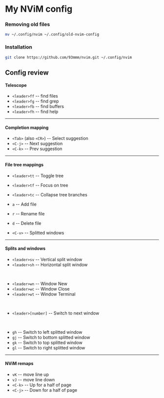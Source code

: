 # My NViM config

### Removing old files
```bash
mv ~/.config/nvim ~/.config/old-nvim-config 
```

### Installation
```bash
git clone https://github.com/93mmm/nvim.git ~/.config/nvim
```

## Config review

#### Telescope
- `<leader>ff` -- find files
- `<leader>fg` -- find grep
- `<leader>fb` -- find buffers
- `<leader>fh` -- find help
---

#### Completion mapping
- `<Tab>` (also `<CR>`) -- Select suggestion
- `<C-j>` -- Next suggestion
- `<C-k>` -- Prev suggestion
---

#### File tree mappings
- `<leader>tt` -- Toggle tree
- `<leader>tf` -- Focus on tree
- `<leader>tc` -- Collapse tree branches

- `a` -- Add file
- `r` -- Rename file
- `d` -- Delete file
- `<C-v>` -- Splitted windows
---

#### Splits and windows
- `<leader>sv` -- Vertical split window
- `<leader>sh` -- Horizontal split window
<br>

- `<leader>wn` -- Window New
- `<leader>wc` -- Window Close
- `<leader>wt` -- Window Terminal
<br>

- `<leader>[number]` -- Switch to next window
<br>

- `gh` -- Switch to left splitted window
- `gj` -- Switch to bottom splitted window
- `gk` -- Switch to top splitted window
- `gl` -- Switch to right splitted window
---

#### NViM remaps
- `vK` -- move line up
- `vJ` -- move line down 
- `<C-k>` -- Up for a half of page
- `<C-j>` -- Down for a half of page

